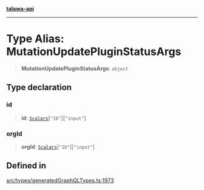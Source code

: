 [**talawa-api**](../../../README.md)

***

# Type Alias: MutationUpdatePluginStatusArgs

> **MutationUpdatePluginStatusArgs**: `object`

## Type declaration

### id

> **id**: [`Scalars`](Scalars.md)\[`"ID"`\]\[`"input"`\]

### orgId

> **orgId**: [`Scalars`](Scalars.md)\[`"ID"`\]\[`"input"`\]

## Defined in

[src/types/generatedGraphQLTypes.ts:1973](https://github.com/Suyash878/talawa-api/blob/e4413cec641a837926071678fed3c7f67234e31e/src/types/generatedGraphQLTypes.ts#L1973)
